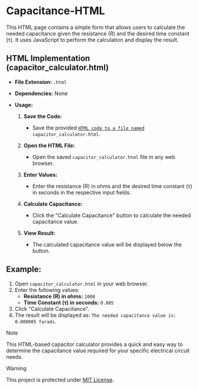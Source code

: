 # Capacitance-HTML
This HTML page contains a simple form that allows users to calculate the needed capacitance given the resistance (R) and the desired time constant (τ). It uses JavaScript to perform the calculation and display the result.

## HTML Implementation (capacitor_calculator.html)

- **File Extension:** `.html`
- **Dependencies:** None

- **Usage:**
  1. **Save the Code:**
     - Save the provided [`HTML code to a file named`](capacitor_calculator.html) `capacitor_calculator.html`.

  2. **Open the HTML File:**
     - Open the saved `capacitor_calculator.html` file in any web browser.

  3. **Enter Values:**
     - Enter the resistance (R) in ohms and the desired time constant (τ) in seconds in the respective input fields.

  4. **Calculate Capacitance:**
     - Click the "Calculate Capacitance" button to calculate the needed capacitance value.

  5. **View Result:**
     - The calculated capacitance value will be displayed below the button.

## Example:

1. Open `capacitor_calculator.html` in your web browser.
2. Enter the following values:
   - **Resistance (R) in ohms:** `1000`
   - **Time Constant (τ) in seconds:** `0.005`
3. Click "Calculate Capacitance".
4. The result will be displayed as: `The needed capacitance value is: 0.000005 farads`.

>[!NOTE]
>This HTML-based capacitor calculator provides a quick and easy way to determine the capacitance value required for your specific electrical circuit needs.


>[!WARNING]
>This project is protected under [MIT License](LICENSE).
